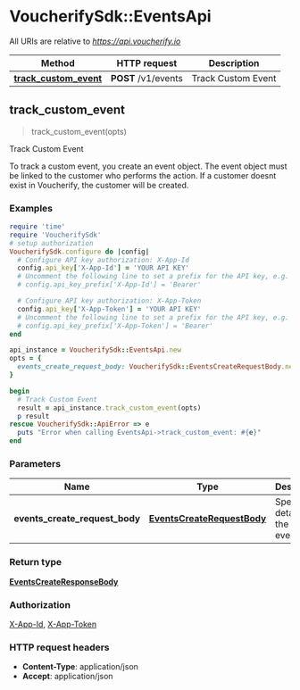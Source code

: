 # VoucherifySdk::EventsApi

All URIs are relative to *https://api.voucherify.io*

| Method | HTTP request | Description |
| ------ | ------------ | ----------- |
| [**track_custom_event**](EventsApi.md#track_custom_event) | **POST** /v1/events | Track Custom Event |


## track_custom_event

> <EventsCreateResponseBody> track_custom_event(opts)

Track Custom Event

To track a custom event, you create an event object.   The event object must be linked to the customer who performs the action. If a customer doesnt exist in Voucherify, the customer will be created.

### Examples

```ruby
require 'time'
require 'VoucherifySdk'
# setup authorization
VoucherifySdk.configure do |config|
  # Configure API key authorization: X-App-Id
  config.api_key['X-App-Id'] = 'YOUR API KEY'
  # Uncomment the following line to set a prefix for the API key, e.g. 'Bearer' (defaults to nil)
  # config.api_key_prefix['X-App-Id'] = 'Bearer'

  # Configure API key authorization: X-App-Token
  config.api_key['X-App-Token'] = 'YOUR API KEY'
  # Uncomment the following line to set a prefix for the API key, e.g. 'Bearer' (defaults to nil)
  # config.api_key_prefix['X-App-Token'] = 'Bearer'
end

api_instance = VoucherifySdk::EventsApi.new
opts = {
  events_create_request_body: VoucherifySdk::EventsCreateRequestBody.new({customer: VoucherifySdk::Customer.new}) # EventsCreateRequestBody | Specify the details of the custom event.
}

begin
  # Track Custom Event
  result = api_instance.track_custom_event(opts)
  p result
rescue VoucherifySdk::ApiError => e
  puts "Error when calling EventsApi->track_custom_event: #{e}"
end
```

### Parameters

| Name | Type | Description | Notes |
| ---- | ---- | ----------- | ----- |
| **events_create_request_body** | [**EventsCreateRequestBody**](EventsCreateRequestBody.md) | Specify the details of the custom event. | [optional] |

### Return type

[**EventsCreateResponseBody**](EventsCreateResponseBody.md)

### Authorization

[X-App-Id](../README.md#X-App-Id), [X-App-Token](../README.md#X-App-Token)

### HTTP request headers

- **Content-Type**: application/json
- **Accept**: application/json

